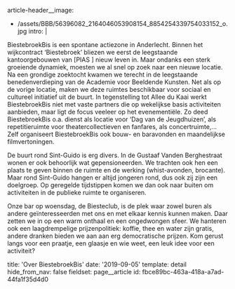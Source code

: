 article-header__image:
  - /assets/BBB/56396082_2164046053908154_8854254339754033152_o.jpg
intro: |
  <p>BiestebroekBis is een spontane actiezone in Anderlecht. Binnen het wijkcontract ‘Biestebroek’ bliezen we eerst de leegstaande kantoorgebouwen van [PIAS ] nieuw leven in. Maar ondanks een sterk groeiende dynamiek, moesten we al snel op zoek naar een nieuwe locatie. Na een grondige zoektocht kwamen we terecht in de leegstaande benedenverdieping van de Academie voor Beeldende Kunsten. Net als op de vorige locatie, maken we deze ruimtes beschikbaar voor sociaal en cultureel initiatief uit de buurt. In tegenstelling tot Allee du Kaai werkt BiestebroekBis niet met vaste partners die op wekelijkse basis activiteiten aanbieden, maar ligt de focus veeleer op het evenementiële. Zo deed BiestebroekBis o.a. dienst als locatie voor ‘Dag van de Jeugdhuizen’, als repetitieruimte voor theatercollectieven en fanfares, als concertruimte,... Zelf organiseert BiestebroekBis ook bouw- en baravonden en maandelijkse filmvertoningen.
  </p>
  <p>De buurt rond Sint-Guido is erg divers. In de Gustaaf Vanden Berghestraat wonen er ook behoorlijk wat gepensioneerden. We trachten ook hen een plaats te geven binnen de ruimte en de werking (whist-avonden, brocante). Maar rond Sint-Guido hangen er altijd jongeren rond, dus ook zij zijn een doelgroep. Op geregelde tijdstippen komen we dan ook naar buiten om activiteiten in de publieke ruimte te organiseren.
  </p>
  <p>Onze bar op woensdag, de Biesteclub, is de plek waar zowel buren als andere geïnteresseerden met ons en met elkaar kennis kunnen maken. Daar zetten we in op een warm onthaal en een ongedwongen sfeer. We hanteren ook een laagdrempelige prijzenpolitiek: koffie, thee en water zijn gratis, andere dranken bieden we aan aan erg democratische prijzen. Kom gerust langs voor een praatje, een glaasje en wie weet, een leuk idee voor een activiteit?
  </p>
  
title: 'Over BiestebroekBis'
date: '2019-09-05'
template: detail
hide_from_nav: false
fieldset: page__article
id: fbce89bc-463a-418a-a7ad-44fa1f35d4d0
